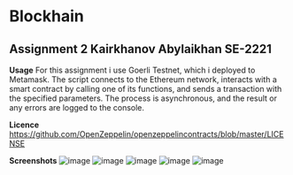 # Blockhain
## Assignment 2 Kairkhanov Abylaikhan SE-2221

**Usage**
For this assignment i use Goerli Testnet, which i deployed to Metamask.
The script connects to the Ethereum network, interacts with a smart contract by calling one of its functions, and sends a transaction with the specified parameters. The process is asynchronous, and the result or any errors are logged to the console.

**Licence**
https://github.com/OpenZeppelin/openzeppelincontracts/blob/master/LICENSE

**Screenshots**
![image](https://github.com/kair7sky/Blockhain_2/assets/118976474/bb3cb361-6247-424b-be37-ce9737476ffb)
![image](https://github.com/kair7sky/Blockhain_2/assets/118976474/b48ee202-d07d-4f3e-8797-b2eaa1cea62e)
![image](https://github.com/kair7sky/Blockhain_2/assets/118976474/5bcdc37b-8bf2-469b-abae-d38b34751c4e)
![image](https://github.com/kair7sky/Blockhain_2/assets/118976474/b99ab267-3bbb-4794-b701-8ebc9e374f3e)
![image](https://github.com/kair7sky/Blockhain_2/assets/118976474/65567638-29f0-4c03-94d5-a1110ddf1837)




